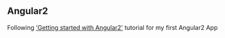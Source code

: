## Angular2

Following ['Getting started with Angular2'](https://code.tutsplus.com/courses/get-started-with-angular-2) tutorial for my first Angular2 App 

